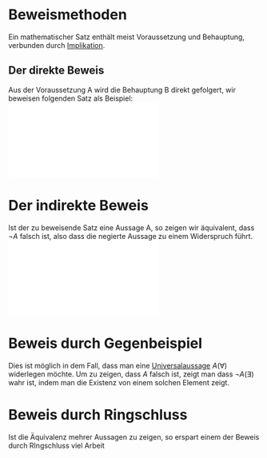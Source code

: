 # Beweismethoden
Ein mathematischer Satz enthält meist Voraussetzung und Behauptung, verbunden durch [Implikation](Aussagen.md).

## Der direkte Beweis
Aus der Voraussetzung A wird die Behauptung B direkt gefolgert, wir beweisen folgenden Satz als Beispiel:
![Gerade natürliche Zahlen](Gerade%20natürliche%20Zahlen.md)
# Der indirekte Beweis
Ist der zu beweisende Satz eine Aussage A, so zeigen wir äquivalent, dass $\neg A$ falsch ist, also dass die negierte Aussage zu einem Widerspruch führt.
![Gerade Potenzen](Gerade%20Potenzen.md)
# Beweis durch Gegenbeispiel
Dies ist möglich in dem Fall, dass man eine [Universalaussage](Quantoren.md#Allquantor)  $A(\forall)$ widerlegen möchte. Um zu zeigen, dass $A$ falsch ist, zeigt man dass $\neg A (\exists)$ wahr ist, indem man die Existenz von einem solchen Element zeigt.
# Beweis durch Ringschluss
Ist die Äquivalenz mehrer Aussagen zu zeigen, so erspart einem der Beweis durch RIngschluss viel Arbeit